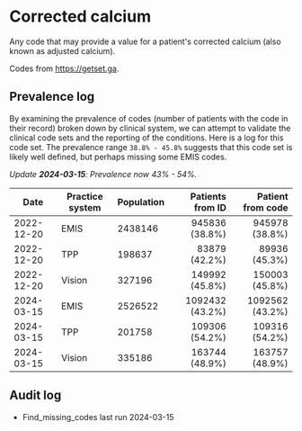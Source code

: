 # Corrected calcium

Any code that may provide a value for a patient's corrected calcium (also known as adjusted calcium).

Codes from https://getset.ga.

## Prevalence log

By examining the prevalence of codes (number of patients with the code in their record) broken down by clinical system, we can attempt to validate the clinical code sets and the reporting of the conditions. Here is a log for this code set. The prevalence range `38.8% - 45.8%` suggests that this code set is likely well defined, but perhaps missing some EMIS codes.

_Update **2024-03-15**: Prevalence now 43% - 54%._

| Date       | Practice system | Population | Patients from ID | Patient from code |
| ---------- | --------------- | ---------- | ---------------: | ----------------: |
| 2022-12-20 | EMIS            | 2438146    |   945836 (38.8%) |    945978 (38.8%) |
| 2022-12-20 | TPP             | 198637     |    83879 (42.2%) |     89936 (45.3%) |
| 2022-12-20 | Vision          | 327196     |   149992 (45.8%) |    150003 (45.8%) |
| 2024-03-15 | EMIS            | 2526522    |  1092432 (43.2%) |   1092562 (43.2%) |
| 2024-03-15 | TPP             | 201758     |   109306 (54.2%) |    109316 (54.2%) |
| 2024-03-15 | Vision          | 335186     |   163744 (48.9%) |    163757 (48.9%) |

## Audit log

- Find_missing_codes last run 2024-03-15
